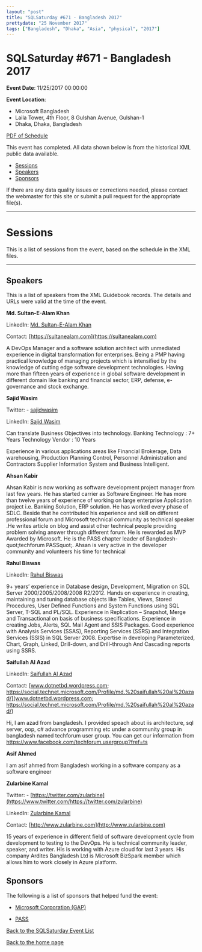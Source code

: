 ```yaml
---
layout: "post" 
title: "SQLSaturday #671 - Bangladesh 2017" 
prettydate: "25 November 2017" 
tags: ["Bangladesh", "Dhaka", "Asia", "physical", "2017"]
---
```

# SQLSaturday #671 - Bangladesh 2017
 
**Event Date**: 11/25/2017 00:00:00
 
**Event Location**:
- Microsoft Bangladesh
- Laila Tower, 4th Floor, 8 Gulshan Avenue, Gulshan-1
- Dhaka, Dhaka, Bangladesh
 
<a href="/assets/pdf/0671.pdf">PDF of Schedule</a>
 
This event has completed. All data shown below is from the historical XML public data available.
<ul>
   <li><a href="#sessions">Sessions</a></li>
   <li><a href="#speakers">Speakers</a></li>
   <li><a href="#sponsors">Sponsors</a></li>
</ul>
 
 
If there are any data quality issues or corrections needed, please contact the webmaster for this site or submit a pull request for the appropriate file(s). 
 
----------------------------------------------------------------------------------- 
 
# <a name="sessions"></a>Sessions
This is a list of sessions from the event, based on the schedule in the XML files.
 
----------------------------------------------------------------------------------- 
## <a name="#speakers"></a>Speakers
This is a list of speakers from the XML Guidebook records. The details and URLs were valid at the time of the event.
 
 
**Md. Sultan-E-Alam Khan**
 
LinkedIn: [Md. Sultan-E-Alam Khan](https://www.linkedin.com/in/md-sultan-e-alam-khan-pmp-75b78ab)
 
Contact: [https://sultanealam.com](https://sultanealam.com)
 
A DevOps Manager and a software solution architect with unmediated experience in digital transformation for enterprises. Being a PMP having practical knowledge of managing projects which is intensified by the knowledge of cutting edge software development technologies. Having more than fifteen years of experience in global software development in different domain like banking and financial sector, ERP, defense, e-governance and stock exchange.
 
**Sajid Wasim**
 
Twitter:  - [sajidwasim](https://www.twitter.com/sajidwasim)
 
LinkedIn: [Sajid Wasim](http://www.linkedin.com/in/SajidWasim)
 
Can translate Business Objectives into technology. 
Banking Technology : 7+ Years 
Technology Vendor : 10 Years 

Experience in various applications areas like Financial  Brokerage, Data warehousing, Production Planning  Control, Personnel  Administration and Contractors  Supplier Information System and Business Intelligent.
 
**Ahsan Kabir**
 
Ahsan Kabir is now working as software development project manager from last few years. He has started carrier as Software Engineer. He has more than twelve years of experience of working on large enterprise Application project i.e. Banking Solution, ERP solution. He has worked every phase of SDLC. Beside that he contributed his experience and skill on different professional forum and Microsoft technical community as technical speaker .He writes article on blog and assist other technical people providing problem solving answer through different forum. He is rewarded as MVP Awarded by Microsoft. He is the PASS chapter leader of Bangladesh-quot;techforum PASSquot;. Ahsan is very active in the developer community and volunteers his time for technical 
 
**Rahul Biswas**
 
LinkedIn: [Rahul Biswas](https://linkedin.com/in/rahul-biswas-77215130)
 
9+ years’ experience in Database design, Development, Migration on SQL Server 2000/2005/2008/2008 R2/2012.
Hands on experience in creating, maintaining and tuning database objects like Tables, Views, Stored Procedures, User Defined Functions and System Functions using SQL Server, T-SQL and PL/SQL.
Experience in Replication – Snapshot, Merge and Transactional on basis of business specifications. 
Experience in creating Jobs, Alerts, SQL Mail Agent and SSIS Packages.
Good experience with Analysis Services (SSAS), Reporting Services (SSRS) and Integration Services (SSIS) in SQL Server 2008.
Expertise in developing Parameterized, Chart, Graph, Linked, Drill-down, and Drill-through And Cascading reports using SSRS.
 
**Saifullah Al Azad**
 
LinkedIn: [Saifullah Al Azad](https://www.linkedin.com/in/saifullah-azad-7a860469)
 
Contact: [www.dotnetbd.wordpress.com; https://social.technet.microsoft.com/Profile/md.%20saifullah%20al%20azad/](www.dotnetbd.wordpress.com; https://social.technet.microsoft.com/Profile/md.%20saifullah%20al%20azad/)
 
Hi,
I am azad from bangladesh. I provided speach about iis architecture, sql server, oop, c# advance programming etc under a community group in bangladesh named techforum user group. You can get our information from https://www.facebook.com/techforum.usergroup?fref=ts
 
**Asif Ahmed**
 
I am asif ahmed from Bangladesh  working in a software company as a software engineer
 
**Zularbine Kamal**
 
Twitter:  - [https://twitter.com/zularbine](https://www.twitter.com/https://twitter.com/zularbine)
 
LinkedIn: [Zularbine Kamal](https://bd.linkedin.com/in/zularbine-kamal-7574222)
 
Contact: [http://www.zularbine.com](http://www.zularbine.com)
 
15 years of experience in different field of software development cycle from development to testing to the DevOps. He is technical community leader, speaker, and writer. His is working with Azure cloud for last 3 years. His company Ardites Bangladesh Ltd is Microsoft BizSpark member which allows him to work closely in Azure platform.
 
 
 
## <a name="sponsors"></a>Sponsors
The following is a list of sponsors that helped fund the event:
 
- [Microsoft Corporation (GAP)](http://www.microsoft.com/en-us/server-cloud/products/sql-server/)
 
- [PASS](http://www.pass.org)
 
[Back to the SQLSaturday Event List](/past)
 
[Back to the home page](/index)
 
